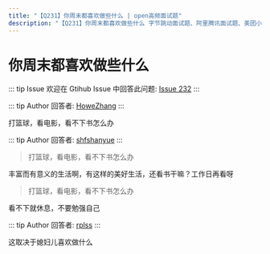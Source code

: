 ```yaml
---
title: "【Q231】你周末都喜欢做些什么 | open高频面试题"
description: "【Q231】你周末都喜欢做些什么 字节跳动面试题、阿里腾讯面试题、美团小米面试题。"
---
```


# 你周末都喜欢做些什么

::: tip Issue
欢迎在 Gtihub Issue 中回答此问题: [Issue 232](https://github.com/shfshanyue/Daily-Question/issues/232)
:::

::: tip Author
回答者: [HoweZhang](https://github.com/HoweZhang)
:::

打篮球，看电影，看不下书怎么办

::: tip Author
回答者: [shfshanyue](https://github.com/shfshanyue)
:::

> 打篮球，看电影，看不下书怎么办

丰富而有意义的生活啊，有这样的美好生活，还看书干嘛？工作日再看呀

> 打篮球，看电影，看不下书怎么办

看不下就休息，不要勉强自己

::: tip Author
回答者: [rplss](https://github.com/rplss)
:::

这取决于媳妇儿喜欢做什么

